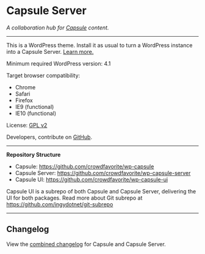 # Capsule Server

_A collaboration hub for [Capsule](http://crowdfavorite.com/capsule/) content._

---

This is a WordPress theme. Install it as usual to turn a WordPress instance into a Capsule Server. [Learn more.](http://crowdfavorite.com/capsule/)

Minimum required WordPress version: 4.1

Target browser compatibility:

- Chrome
- Safari
- Firefox
- IE9 (functional)
- IE10 (functional)


License: [GPL v2](http://opensource.org/licenses/GPL-2.0)

Developers, contribute on [GitHub](https://github.com/crowdfavorite/wp-capsule-server).

---

**Repository Structure**

- Capsule: https://github.com/crowdfavorite/wp-capsule
- Capsule Server: https://github.com/crowdfavorite/wp-capsule-server
- Capsule UI: https://github.com/crowdfavorite/wp-capsule-ui

Capsule UI is a subrepo of both Capsule and Capsule Server, delivering the UI for both packages.
Read more about Git subrepo at https://github.com/ingydotnet/git-subrepo

---

## Changelog

View the [combined changelog](https://github.com/crowdfavorite/wp-capsule-ui/blob/master/CHANGELOG.txt) for Capsule and Capsule Server.